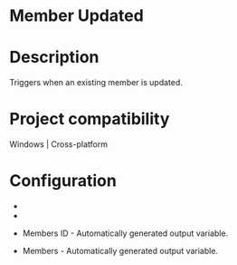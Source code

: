 ﻿# Member Updated

# Description

Triggers when an existing member is updated.

# Project compatibility

Windows | Cross-platform

# Configuration

* 
* 





* Members ID - Automatically generated output variable.
* Members - Automatically generated output variable.
